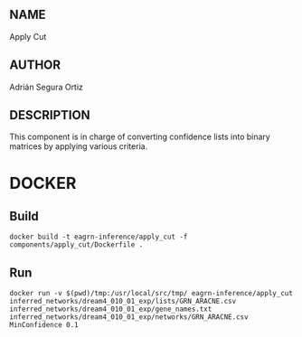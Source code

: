 ## NAME

Apply Cut

## AUTHOR

Adrián Segura Ortiz

## DESCRIPTION

This component is in charge of converting confidence lists into binary matrices by applying various criteria.

# DOCKER

## Build

```
docker build -t eagrn-inference/apply_cut -f components/apply_cut/Dockerfile .
```

## Run

```
docker run -v $(pwd)/tmp:/usr/local/src/tmp/ eagrn-inference/apply_cut inferred_networks/dream4_010_01_exp/lists/GRN_ARACNE.csv inferred_networks/dream4_010_01_exp/gene_names.txt inferred_networks/dream4_010_01_exp/networks/GRN_ARACNE.csv MinConfidence 0.1
```
